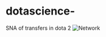 # dotascience-
SNA of transfers in dota 2
![Network](https://github.com/vvseva/dotascience-/blob/master/ic2s2transf.jpg)
